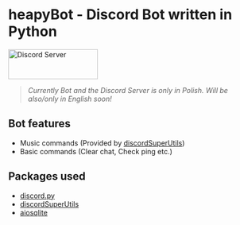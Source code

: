 # heapyBot - Discord Bot written in Python  

<img src="https://i.imgur.com/02nwlzt.png" alt="Discord Server" width="180" height="60">  

> *Currently Bot and the Discord Server is only in Polish. Will be also/only in English soon!*  

## Bot features
 - Music commands (Provided by <a href="https://github.com/discordsuperutils/discord-super-utils">discordSuperUtils</a>)
 - Basic commands (Clear chat, Check ping etc.)

## Packages used
 - <a href="https://github.com/Rapptz/discord.py">discord.py</a>
 - <a href="https://github.com/discordsuperutils/discord-super-utils">discordSuperUtils</a>
 - <a href="https://github.com/omnilib/aiosqlite">aiosqlite</a>
